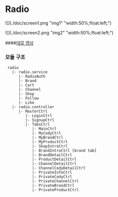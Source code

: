 # Radio

![](./doc/screen1.png "img1" "width:50%;float:left;")



![](./doc/screen2.png "img2" "width:50%;float:left;")

####[데모 영상](https://www.youtube.com/watch?v=RFWTNNT7i5M)


### 모듈 구조
	 radio
       |- radio.service
          |- RadioAuth
          |- Brand
          |- Cart
          |- Channel
          |- Shop
          |- Follow
          |- Like
       |- radio.controller
          |- MasterCtrl
             |- LoginCtrl
             |- SignupCtrl
             |- TabsCtrl
                |- MainCtrl
                |- MyCodyCtrl
                |- MyBrandCtrl
                |- MyProductCtrl
            	|- ShopIntroCtrl
                |- BrandIntroCtrl [brand tab]
	            |- BrandDetailCtrl
                |- ProductDetailCtrl
                |- ChannelDetailCtrl
                |- ChannelCodyDetailCtrl
				|- PrivateInfoCtrl
                |- PrivateCodyCtrl
                |- PrivateChannelCtrl
                |- PrivateBrandCtrl
                |- PrivateProductCtrl
